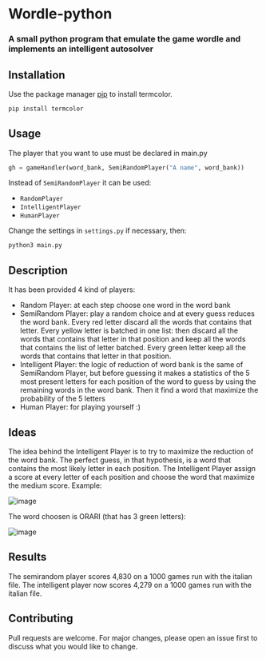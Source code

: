# Wordle-python
### A small python program that emulate the game wordle and implements an intelligent autosolver

## Installation

Use the package manager [pip](https://pip.pypa.io/en/stable/) to install termcolor.

```bash
pip install termcolor
```

## Usage

The player that you want to use must be declared in main.py
```python
gh = gameHandler(word_bank, SemiRandomPlayer("A name", word_bank))
```
Instead of `SemiRandomPlayer` it can be used:
* `RandomPlayer`
* `IntelligentPlayer`
* `HumanPlayer`

Change the settings in `settings.py` if necessary, then:
```bash
python3 main.py
```

## Description

It has been provided 4 kind of players:
* Random Player: at each step choose one word in the word bank
* SemiRandom Player: play a random choice and at every guess reduces the word bank. Every red letter discard all the words that contains that letter. Every yellow letter is batched in one list: then discard all the words that contains that letter in that position and keep all the words that contains the list of letter batched. Every green letter keep all the words that contains that letter in that position.
* Intelligent Player: the logic of reduction of word bank is the same of SemiRandom Player, but before guessing it makes a statistics of the 5 most present letters for each position of the word to guess by using the remaining words in the word bank. Then it find a word that maximize the probability of the 5 letters
* Human Player: for playing yourself :)

## Ideas
The idea behind the Intelligent Player is to try to maximize the reduction of the word bank. The perfect guess, in that hypothesis, is a word that contains the most likely letter in each position. The Intelligent Player assign a score at every letter of each position and choose the word that maximize the medium score.
Example:

![image](https://user-images.githubusercontent.com/10921226/157059511-de30beb5-a2b4-46d9-841d-ab6a3f8690d0.png)

The word choosen is ORARI (that has 3 green letters):

![image](https://user-images.githubusercontent.com/10921226/157059618-8876d543-08f0-45b1-949c-f2f858322ff6.png)


## Results

The semirandom player scores 4,830 on a 1000 games run with the italian file.
The intelligent player now scores 4,279 on a 1000 games run with the italian file.

## Contributing

Pull requests are welcome. For major changes, please open an issue first to discuss what you would like to change.
